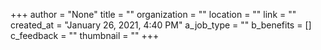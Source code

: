 +++
author = "None"
title = ""
organization = ""
location = ""
link = ""
created_at = "January 26, 2021, 4:40 PM"
a_job_type = ""
b_benefits = []
c_feedback = ""
thumbnail = ""
+++
